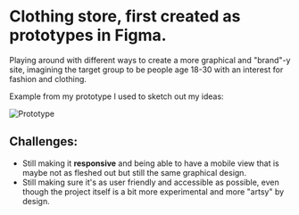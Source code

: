 <b><h1>Clothing store, first created as prototypes in Figma.</h1></b>

Playing around with different ways to create a more graphical and "brand"-y site, imagining the target group to be people age 18-30 with an interest for fashion and clothing. 

Example from my prototype I used to sketch out my ideas: 

![Prototype](https://github.com/user-attachments/assets/5803b4cb-a97d-4a87-a19e-fe2c975afeb3)

<h2>Challenges:</h2>
<ul>
  <li>
    Still making it <b>responsive</b> and being able to have a mobile view that is maybe not as fleshed out but still the same graphical design.
  </li>
  <li>
    Still making sure it's as user friendly and accessible as possible, even though the project itself is a bit more experimental and more "artsy" by design. 
  </li>
</ul>
